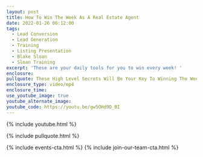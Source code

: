 ```yaml
---
layout: post
title: How To Win The Week As A Real Estate Agent
date: 2022-01-26 06:12:00
tags:
  - Lead Conversion
  - Lead Generation
  - Training
  - Listing Presentation
  - Blake Sloan
  - Sloan Training
excerpt: 'These are your daily tools for you to win every week! '
enclosure:
pullquote: These High Level Secrets Will Be Your Key To Winning The Week!
enclosure_type: video/mp4
enclosure_time:
use_youtube_image: true
youtube_alternate_image:
youtube_code: https://youtu.be/gw5OHd9D_BI
---
```

{% include youtube.html %}

{% include pullquote.html %}

{% include events-cta.html %} {% include join-our-team-cta.html %}
